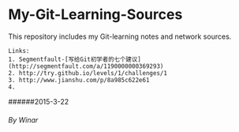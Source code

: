 # My-Git-Learning-Sources
This repository includes my Git-learning notes and network sources.
````
Links:
1. Segmentfault-[写给Git初学者的七个建议](http://segmentfault.com/a/1190000000369293)
2. http://try.github.io/levels/1/challenges/1
3. http://www.jianshu.com/p/8a985c622e61
4. 
````


######2015-3-22
###### By Winar

